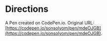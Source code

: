 # Directions

A Pen created on CodePen.io. Original URL: [https://codepen.io/sonsolyom/pen/mdeOJGB](https://codepen.io/sonsolyom/pen/mdeOJGB).


